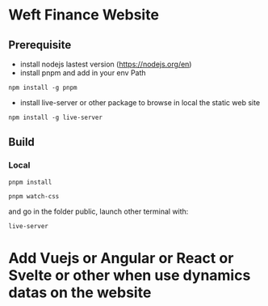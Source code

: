 # Weft Finance Website

## Prerequisite

- install nodejs lastest version (https://nodejs.org/en)
- install pnpm and add in your env Path

```
npm install -g pnpm
```

- install live-server or other package to browse in local the static web site

```
npm install -g live-server
```

## Build

### Local

```
pnpm install
```

```
pnpm watch-css
```

and go in the folder public, launch other terminal with:

```
live-server
```

# Add Vuejs or Angular or React or Svelte or other when use dynamics datas on the website
